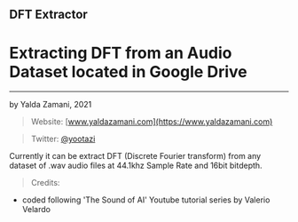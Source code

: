 ## **DFT Extractor**
# Extracting DFT from an Audio Dataset located in Google Drive

---

 by Yalda Zamani, 2021
> Website: [www.yaldazamani.com](https://www.yaldazamani.com)

> Twitter: [@yootazi](https://twitter.com/yootazi)


> 


Currently it can be extract DFT (Discrete Fourier transform) from any dataset of .wav audio files at 44.1khz Sample Rate and 16bit bitdepth.

> Credits:
* coded following 'The Sound of AI' Youtube tutorial series by Valerio Velardo
